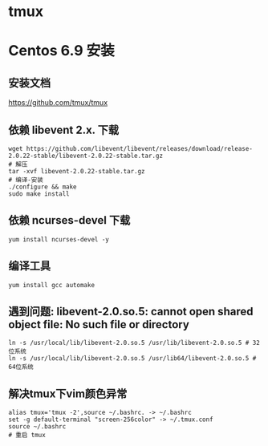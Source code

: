 # tmux
# Centos 6.9 安装
## 安装文档
https://github.com/tmux/tmux

## 依赖 libevent 2.x. 下载
```
wget https://github.com/libevent/libevent/releases/download/release-2.0.22-stable/libevent-2.0.22-stable.tar.gz
# 解压
tar -xvf libevent-2.0.22-stable.tar.gz
# 编译-安装
./configure && make
sudo make install
```

## 依赖 ncurses-devel 下载
```
yum install ncurses-devel -y
```

## 编译工具
```
yum install gcc automake
```

## 遇到问题: libevent-2.0.so.5: cannot open shared object file: No such file or directory
```
ln -s /usr/local/lib/libevent-2.0.so.5 /usr/lib/libevent-2.0.so.5 # 32位系统
ln -s /usr/local/lib/libevent-2.0.so.5 /usr/lib64/libevent-2.0.so.5 # 64位系统
```


## 解决tmux下vim颜色异常
```
alias tmux='tmux -2',source ~/.bashrc. -> ~/.bashrc  
set -g default-terminal "screen-256color" -> ~/.tmux.conf
source ~/.bashrc 
# 重启 tmux
```


